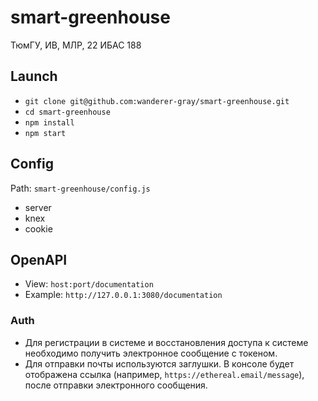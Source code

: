 # smart-greenhouse
ТюмГУ, ИВ, МЛР, 22 ИБАС 188

## Launch
- `git clone git@github.com:wanderer-gray/smart-greenhouse.git`
- `cd smart-greenhouse`
- `npm install`
- `npm start`

## Config
Path: `smart-greenhouse/config.js`
- server
- knex
- cookie

## OpenAPI
- View: `host:port/documentation`
- Example: `http://127.0.0.1:3080/documentation`

### Auth
- Для регистрации в системе и восстановления доступа к системе необходимо получить электронное сообщение с токеном.
- Для отправки почты используются заглушки. В консоле будет отображена ссылка (например, `https://ethereal.email/message`), после отправки электронного сообщения.
